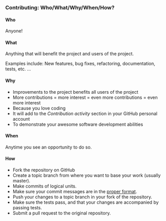 ### Contributing: Who/What/Why/When/How?

#### Who
Anyone!

#### What
Anything that will benefit the project and users of the project. 

Examples include: New features, bug fixes, refactoring, documentation, tests, etc. ... 

#### Why
 - Improvements to the project benefits all users of the project
 - More contributions = more interest = even more contributions = even more interest
 - Because you love coding
 - It will add to the *Contribution activity* section in your GitHub personal account
 - To demonstrate your awesome software development abilities  

#### When
Anytime you see an opportunity to do so.

#### How
- Fork the repository on GitHub
- Create a topic branch from where you want to base your work (usually master).
- Make commits of logical units.
- Make sure your commit messages are in the [proper format](commit-message-format.md).
- Push your changes to a topic branch in your fork of the repository.
- Make sure the tests pass, and that your changes are accompanied by passing tests.
- Submit a pull request to the original repository.